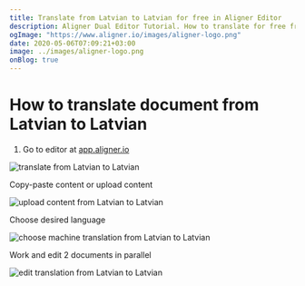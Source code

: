 ```yaml
---
title: Translate from Latvian to Latvian for free in Aligner Editor
description: Aligner Dual Editor Tutorial. How to translate for free from Latvian to Latvian. Aligner is multilingual document management platform. 
ogImage: "https://www.aligner.io/images/aligner-logo.png"
date: 2020-05-06T07:09:21+03:00
image: ../images/aligner-logo.png
onBlog: true
---
```


# How to translate document from Latvian to Latvian

1. Go to editor at [app.aligner.io](https://app.aligner.io "Aligner App web page")

![translate from Latvian to Latvian](../aligner-blank-editor.png "translate from Latvian to Latvian")

Copy-paste content or upload content

![upload content from Latvian to Latvian](../aligner-uploaded-document.png "upload content from Latvian to Latvian")

Choose desired language

![choose machine translation from Latvian to Latvian](../aligner-language-dropdown.png "choose machine translation from Latvian to Latvian")

Work and edit 2 documents in parallel

![edit translation from Latvian to Latvian](../aligner-double-sitded-editor.png "edit translation from Latvian to Latvian")

